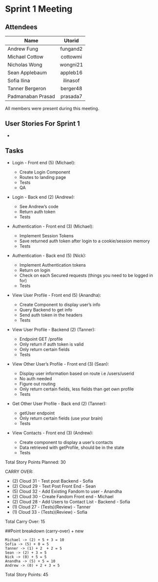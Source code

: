 # Sprint 1 Meeting

## Attendees

| Name              | Utorid       |
| ----------------- |:------------:|
| Andrew Fung       | fungand2     |
| Michael Cottow    | cottowmi     |
| Nicholas Wong     | wongni21     |
| Sean Applebaum    | appleb16     |
| Sofia Ilina       | ilinasof     |
| Tanner Bergeron   | berger48     |
| Padmanaban Prasad | prasada7     |

All members were present during this meeting.

## User Stories For Sprint 1
- 

## Tasks

* Login - Front end (5) (Michael):
    * Create Login Component
    * Routes to landing page
    * Tests
    * QA

* Login - Back end (2) (Andrew):
    * See Andrew’s code
    * Return auth token
    * Tests

* Authentication - Front end (3) (Michael):
    * Implement Session Tokens
    * Save returned auth token after login to a cookie/session memory
    * Tests

* Authentication - Back end (5) (Nick):
    * Implement Authentication tokens
    * Return on login
    * Check on each Secured requests (things you need to be logged in for)
    * Tests

* View User Profile - Front end (5) (Anandha):
    * Create Component to display user’s info
    * Query Backend to get info
    * Send auth token in the headers
    * Tests

* View User Profile - Backend (2) (Tanner):
    * Endpoint GET /profile
    * Only return if auth token is valid
    * Only return certain fields
    * Tests

* View Other User’s Profile - Front end (3) (Sean):
    * Display user information based on route i.e /users/userid
    * No auth needed
    * Figure out routing
    * Only return certain fields, less fields than get own profile
    * Tests

* Get Other User Profile - Back end (2) (Tanner):
    * getUser endpoint
    * Only return certain fields (use your brain)
    * Tests

* View Contacts - Front end (3) (Andrew):
    * Create component to display a user’s contacts
    * Data retrieved with getProfile, should be in the state
    * Tests

Total Story Points Planned: 30

CARRY OVER:
- (2) Cloud 31 - Test post Backend - Sofia
- (2) Cloud 29 - Text Post Front End - Sean 
- (5) Cloud 32 -  Add Existing Fandom to user - Anandha
- (2) Cloud 30 - Create Fandom Front end - Michael
- (2) Cloud 28 - Add Users to Contact List - Backend - Sofia
- (1) Cloud 27 - (Tests)(Review) - Tanner
- (1) Cloud 33 - (Tests)(Review) - Sofia

Total Carry Over: 15


##Point breakdown (carry-over) + new

    Michael -> (2) + 5 + 3 = 10
    Sofia -> (5) + 0 = 5
    Tanner -> (1) + 2  + 2 = 5
    Sean -> (2) + 3 = 5
    Nick -> (0) + 5 = 5
    Anandha -> (5) + 5 = 10
    Andrew -> (0) + 2 + 3 = 5
    
Total Story Points: 45

